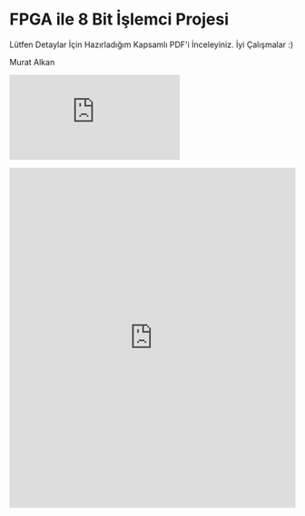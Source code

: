 # FPGA ile 8 Bit İşlemci Projesi
Lütfen Detaylar İçin Hazırladığım Kapsamlı PDF'i İnceleyiniz. 
İyi Çalışmalar 
:)



Murat Alkan

![PDF dosyası](https://github.com/1muratalkan/8-bit-processor/raw/main/8%20bit%20i%C5%9Flemci%20(TUR).pdf)


<!DOCTYPE html>
<html lang="en">
<head>
    <meta charset="UTF-8">
    <meta name="viewport" content="width=device-width, initial-scale=1.0">
    <title>PDF Viewer</title>
</head>
<body>
    <embed src="https://github.com/1muratalkan/8-bit-processor/raw/main/8%20bit%20i%C5%9Flemci%20(TUR).pdf" type="application/pdf" width="100%" height="600px">
</body>
</html>
